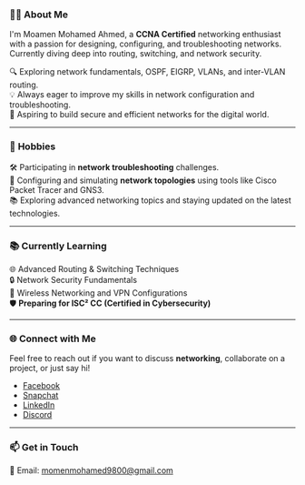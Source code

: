 ### 👨‍💻 **About Me**  
I'm Moamen Mohamed Ahmed, a **CCNA Certified** networking enthusiast with a passion for designing, configuring, and troubleshooting networks. Currently diving deep into routing, switching, and network security.  

🔍 Exploring network fundamentals, OSPF, EIGRP, VLANs, and inter-VLAN routing.  
💡 Always eager to improve my skills in network configuration and troubleshooting.  
🚀 Aspiring to build secure and efficient networks for the digital world.  

---

### 📅 **Hobbies**  
🛠️ Participating in **network troubleshooting** challenges.  
🔧 Configuring and simulating **network topologies** using tools like Cisco Packet Tracer and GNS3.  
📚 Exploring advanced networking topics and staying updated on the latest technologies.  

---

### 📚 **Currently Learning**  
🌐 Advanced Routing & Switching Techniques  
🔒 Network Security Fundamentals  
📡 Wireless Networking and VPN Configurations  
🛡️ **Preparing for ISC² CC (Certified in Cybersecurity)**  

---

### 🌐 **Connect with Me**  
Feel free to reach out if you want to discuss **networking**, collaborate on a project, or just say hi!  
- [Facebook](https://www.facebook.com/profile.php?id=100076495623923)  
- [Snapchat](https://www.snapchat.com/add/momonmoamed?share_id=4rGBQl-V17I&locale=en-US)  
- [LinkedIn](https://www.linkedin.com/in/momen-mohamed-97a578304/)  
- [Discord](https://discord.com/)  

---

### 📫 **Get in Touch**  
📧 Email: [momenmohamed9800@gmail.com](mailto:momenmohamed9800@gmail.com)  
